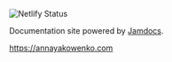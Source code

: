 ![Netlify Status](https://api.netlify.com/api/v1/badges/de44d168-eb1d-47a5-8731-d77bb40af7c8/deploy-status)

Documentation site powered by [Jamdocs](https://github.com/samuelhorn/jamdocs/).

https://annayakowenko.com
